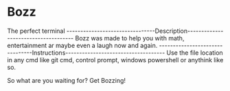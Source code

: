 # Bozz
The perfect terminal
--------------------------------Description-------------------------------------
Bozz was made to help you with math, entertainment ar maybe even a laugh now and again.
--------------------------------Instructions------------------------------------
Use the file location in any cmd like git cmd, control prompt, windows powershell or anythink like so.

So what are you waiting for? Get Bozzing!